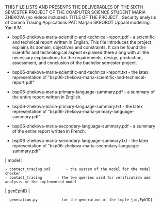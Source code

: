 THIS FILE LISTS AND PRESENTS THE DELIVERABLES OF THE SIXTH SEMESTER PROJECT OF THE COMPUTER SCIENCE STUDENT MARIA ZHEKOVA (no videos included).
TITLE OF THE PROJECT : Security analysis of Corona Tracing Applications
PAT: Marjan SKROBOT
Uppaal modelling: Yan KIM


- bsp06-zhekova-maria-scientific-and-technical-report.pdf - a scientific and technical report written in English.
	This file introduces the project, explains its domain, objectives and  constraints.
       	It can be found the scientific and technological aspect explained there along with
     	all the necessary explanations for the requirements, design, production, assessment,
	and conclusion of the bachelor semester project.
	
- bsp06-zhekova-maria-scientific-and-technical-report.txt - the latex representation of "bsp06-zhekova-maria-scientific-and-technical-report.pdf" 

- bsp06-zhekova-maria-primary-language-summary.pdf - a summary of the entire report written in English.

- bsp06-zhekova-maria-primary-language-summary.txt - the latex representation of "bsp06-zhekova-maria-primary-language-summary.pdf" 

- bsp06-zhekova-maria-secondary-language-summary.pdf - a summary of the entire report written in French.

- bsp06-zhekova-maria-secondary-language-summary.txt - the latex representation of "bsp06-zhekova-maria-secondary-language-summary.pdf" 

| model |

	- contact_tracing.xml 		- the system of the model for the model checker
	- contact_tracing 		- the two queries used for verification and analysis of the implemented model
	    
| genEphID |  

	- generation.py			- for the generation of the tuple {id,EphID}
            
